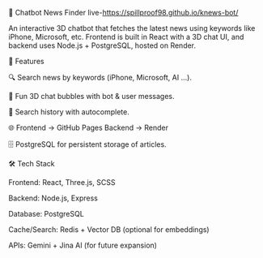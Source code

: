 📰 Chatbot News Finder
live-https://spillproof98.github.io/knews-bot/

An interactive 3D chatbot that fetches the latest news using keywords like iPhone, Microsoft, etc.
Frontend is built in React with a 3D chat UI, and backend uses Node.js + PostgreSQL, hosted on Render.

🚀 Features

🔍 Search news by keywords (iPhone, Microsoft, AI …).

💬 Fun 3D chat bubbles with bot & user messages.

📜 Search history with autocomplete.

🌐 Frontend → GitHub Pages
Backend → Render

🗄️ PostgreSQL for persistent storage of articles.

🛠️ Tech Stack

Frontend: React, Three.js, SCSS

Backend: Node.js, Express

Database: PostgreSQL

Cache/Search: Redis + Vector DB (optional for embeddings)

APIs: Gemini + Jina AI (for future expansion)
